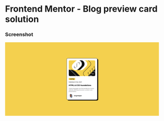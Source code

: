 # Frontend Mentor - Blog preview card solution

### Screenshot

![alt text](assets/images/preview.png)